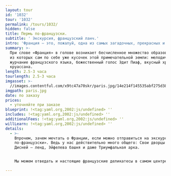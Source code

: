 ```yaml
---
layout: tour
id: '1032'
tour: '1032'
permalink: /tours/1032/
hidden: false
title: Пермь по-французски.
subtitle: ' Экскурсия, французский ланч.'
intro: 'Франция – это, пожалуй, одна из самых загадочных, прекрасных и желанных стран.'
summary: >-
  При слове «Франция» в голове возникает бесчисленное множество образов, каждый
  из которых сам по себе уже кусочек этой примечательной земли: мелодичное
  журчание французского языка, божественный голос Эдит Пиаф, вкусный хруст
  круассана.
length: 2.5-3 часа
tourlength: 2.5-3 часа
imgasset: >-
  //images.contentful.com/x9tc47a70skr/paris.jpg/14e214f145535abf275d38e2a11363d9/paris.jpg
imgpath: paris.jpg
date: по заказу
prices:
  - уточняйте при заказе
blueprint: !<tag:yaml.org,2002:js/undefined> ''
includes: !<tag:yaml.org,2002:js/undefined> ''
additionalFees: !<tag:yaml.org,2002:js/undefined> ''
willLearn: !<tag:yaml.org,2002:js/undefined> ''
details:
  - >-
    Впрочем, зачем мечтать о Франции, если можно отправиться на экскурсию «Пермь
    по-французски». Ведь у нас действительно много общего: Свои дворцы и замки,
    Дисней – ленд, Эйфелева башня и даже Триумфальная арка.


    Мы можем отведать и настоящие французские деликатесы в самом центре Перми.

---
```

